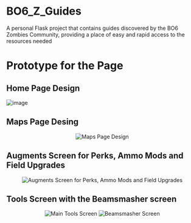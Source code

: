 # BO6_Z_Guides
A personal Flask project that contains guides discovered by the BO6 Zombies Community, providing a place of easy and rapid access to the resources needed

# Prototype for the Page

## Home Page Design
![image](https://github.com/user-attachments/assets/7971bd6e-cc9a-4832-9106-165d30eacbf3)

## Maps Page Desing
<div align="center">
  <img src="https://github.com/user-attachments/assets/2631933b-a116-46d2-90cf-e26e187116ad" alt="Maps Page Design">
</div>

## Augments Screen for Perks, Ammo Mods and Field Upgrades
<div align="center">
    <img src="https://github.com/user-attachments/assets/2b25450d-dda6-4c2c-9292-5f67b3bf496f" alt="Augments Screen for Perks, Ammo Mods and Field Upgrades"/>
</div>

## Tools Screen with the Beamsmasher screen
<div align="center">
    <img src="https://github.com/user-attachments/assets/845b35f7-68da-458d-963b-46ccc7f9377b" alt="Main Tools Screen"/>
    <img src="https://github.com/user-attachments/assets/0ce7cf01-69ee-41f1-b5da-3f69efb2139c" alt="Beamsmasher Screen"/>
</div>
